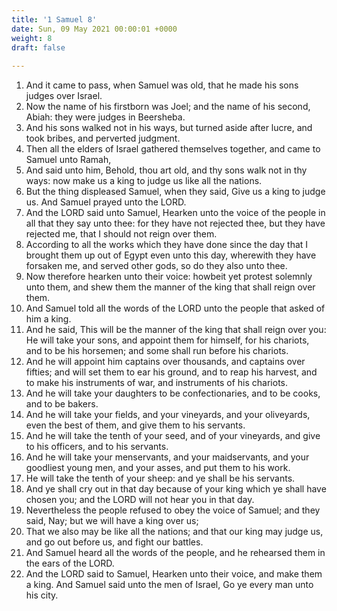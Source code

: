 ```yaml
---
title: '1 Samuel 8'
date: Sun, 09 May 2021 00:00:01 +0000
weight: 8
draft: false
  
---
```


1. And it came to pass, when Samuel was old, that he made his sons judges over Israel.
2. Now the name of his firstborn was Joel; and the name of his second, Abiah: they were judges in Beersheba.
3. And his sons walked not in his ways, but turned aside after lucre, and took bribes, and perverted judgment.
4. Then all the elders of Israel gathered themselves together, and came to Samuel unto Ramah,
5. And said unto him, Behold, thou art old, and thy sons walk not in thy ways: now make us a king to judge us like all the nations.
6. But the thing displeased Samuel, when they said, Give us a king to judge us. And Samuel prayed unto the LORD.
7. And the LORD said unto Samuel, Hearken unto the voice of the people in all that they say unto thee: for they have not rejected thee, but they have rejected me, that I should not reign over them.
8. According to all the works which they have done since the day that I brought them up out of Egypt even unto this day, wherewith they have forsaken me, and served other gods, so do they also unto thee.
9. Now therefore hearken unto their voice: howbeit yet protest solemnly unto them, and shew them the manner of the king that shall reign over them.
10. And Samuel told all the words of the LORD unto the people that asked of him a king.
11. And he said, This will be the manner of the king that shall reign over you: He will take your sons, and appoint them for himself, for his chariots, and to be his horsemen; and some shall run before his chariots.
12. And he will appoint him captains over thousands, and captains over fifties; and will set them to ear his ground, and to reap his harvest, and to make his instruments of war, and instruments of his chariots.
13. And he will take your daughters to be confectionaries, and to be cooks, and to be bakers.
14. And he will take your fields, and your vineyards, and your oliveyards, even the best of them, and give them to his servants.
15. And he will take the tenth of your seed, and of your vineyards, and give to his officers, and to his servants.
16. And he will take your menservants, and your maidservants, and your goodliest young men, and your asses, and put them to his work.
17. He will take the tenth of your sheep: and ye shall be his servants.
18. And ye shall cry out in that day because of your king which ye shall have chosen you; and the LORD will not hear you in that day.
19. Nevertheless the people refused to obey the voice of Samuel; and they said, Nay; but we will have a king over us;
20. That we also may be like all the nations; and that our king may judge us, and go out before us, and fight our battles.
21. And Samuel heard all the words of the people, and he rehearsed them in the ears of the LORD.
22. And the LORD said to Samuel, Hearken unto their voice, and make them a king. And Samuel said unto the men of Israel, Go ye every man unto his city.
